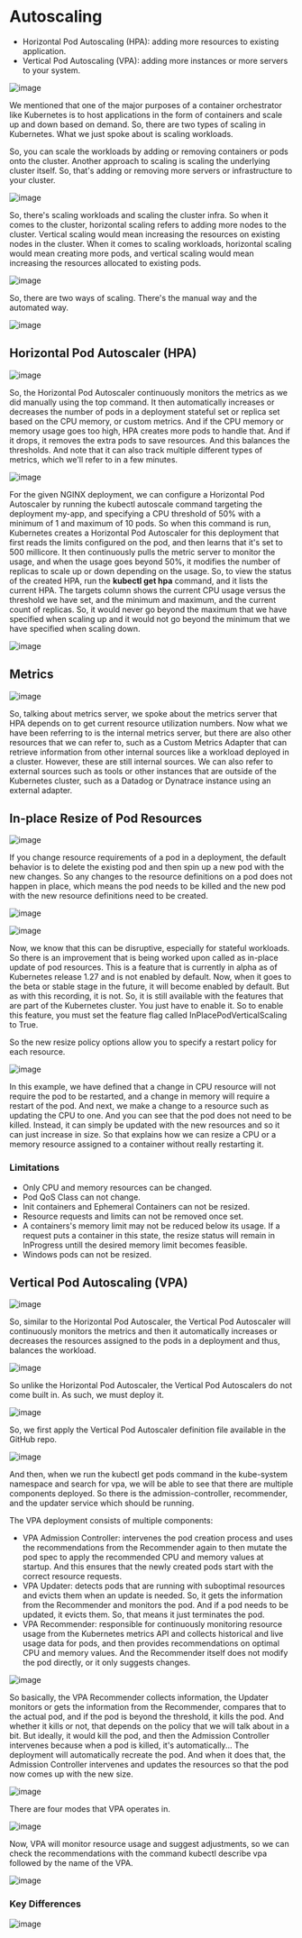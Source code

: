 # Autoscaling
- Horizontal Pod Autoscaling (HPA): adding more resources to existing application.
- Vertical Pod Autoscaling (VPA): adding more instances or more servers to your system.

![image](https://github.com/user-attachments/assets/9ce53d96-6047-450e-baa4-eb262e149100)

We mentioned that one of the major purposes of a container orchestrator like Kubernetes is to host applications in the form of containers and scale up and down based on demand. So, there are two types of scaling in Kubernetes. What we just spoke about is scaling workloads.

So, you can scale the workloads by adding or removing containers or pods onto the cluster. Another approach to scaling is scaling the underlying cluster itself. So, that's adding or removing more servers or infrastructure to your cluster.

![image](https://github.com/user-attachments/assets/12579099-cb00-46c3-b332-a9583aeaaa24)

So, there's scaling workloads and scaling the cluster infra. So when it comes to the cluster, horizontal scaling refers to adding more nodes to the cluster. Vertical scaling would mean increasing the resources on existing nodes in the cluster. When it comes to scaling workloads, horizontal scaling would mean creating more pods, and vertical scaling would mean increasing the resources allocated to existing pods.

![image](https://github.com/user-attachments/assets/a90dd339-f67e-4cb9-85dd-a952a370004f)

So, there are two ways of scaling. There's the manual way and the automated way.

![image](https://github.com/user-attachments/assets/ca506033-2c81-4696-9663-5aba90466b14)

## Horizontal Pod Autoscaler (HPA)

![image](https://github.com/user-attachments/assets/b93d69ee-2bdd-4f87-8dc6-9dafe937e334)

So, the Horizontal Pod Autoscaler continuously monitors the metrics as we did manually using the top command. It then automatically increases or decreases the number of pods in a deployment stateful set or replica set based on the CPU memory, or custom metrics. And if the CPU memory or memory usage goes too high, HPA creates more pods to handle that. And if it drops, it removes the extra pods to save resources. And this balances the thresholds. And note that it can also track multiple different types of metrics, which we'll refer to in a few minutes.

![image](https://github.com/user-attachments/assets/fa99f7b3-9181-4c4f-9467-e2b7e42736a5)

For the given NGINX deployment, we can configure a Horizontal Pod Autoscaler by running the kubectl autoscale command targeting the deployment my-app, and specifying a CPU threshold of 50% with a minimum of 1 and maximum of 10 pods. So when this command is run, Kubernetes creates a Horizontal Pod Autoscaler for this deployment that first reads the limits configured on the pod, and then learns that it's set to 500 millicore. It then continuously pulls the metric server to monitor the usage, and when the usage goes beyond 50%, it modifies the number of replicas to scale up or down depending on the usage. So, to view the status of the created HPA, run the **kubectl get hpa** command, and it lists the current HPA. The targets column shows the current CPU usage versus the threshold we have set, and the minimum and maximum, and the current count of replicas. So, it would never go beyond the maximum that we have specified when scaling up and it would not go beyond the minimum that we have specified when scaling down.

![image](https://github.com/user-attachments/assets/0255b36c-0479-48a0-a426-58caa88c18db)

## Metrics

![image](https://github.com/user-attachments/assets/5a94881c-a93d-49ed-9d0d-9e165b182e17)

So, talking about metrics server, we spoke about the metrics server that HPA depends on to get current resource utilization numbers. Now what we have been referring to is the internal metrics server, but there are also other resources that we can refer to, such as a Custom Metrics Adapter that can retrieve information from other internal sources like a workload deployed in a cluster. However, these are still internal sources. We can also refer to external sources such as tools or other instances that are outside of the Kubernetes cluster, such as a Datadog or Dynatrace instance using an external adapter.

## In-place Resize of Pod Resources

![image](https://github.com/user-attachments/assets/3872181e-ca62-4b5a-b3f6-55c27468f7fb)

If you change resource requirements of a pod in a deployment, the default behavior is to delete the existing pod and then spin up a new pod with the new changes. So any changes to the resource definitions on a pod does not happen in place, which means the pod needs to be killed and the new pod with the new resource definitions need to be created.

![image](https://github.com/user-attachments/assets/78532166-dd5f-435d-a083-a3fda282f144)

![image](https://github.com/user-attachments/assets/62f13a50-f6f2-4c1a-a5f4-728ed27ee27b)

Now, we know that this can be disruptive, especially for stateful workloads. So there is an improvement that is being worked upon called as in-place update of pod resources. This is a feature that is currently in alpha as of Kubernetes release 1.27 and is not enabled by default. Now, when it goes to the beta or stable stage in the future, it will become enabled by default. But as with this recording, it is not. So, it is still available with the features that are part of the Kubernetes cluster. You just have to enable it. So to enable this feature, you must set the feature flag called InPlacePodVerticalScaling to True.

So the new resize policy options allow you to specify a restart policy for each resource.

![image](https://github.com/user-attachments/assets/d6c73b8d-f17e-4e6b-b020-fc09d654036f)

In this example, we have defined that a change in CPU resource will not require the pod to be restarted, and a change in memory will require a restart of the pod. And next, we make a change to a resource such as updating the CPU to one. And you can see that the pod does not need to be killed. Instead, it can simply be updated with the new resources and so it can just increase in size. So that explains how we can resize a CPU or a memory resource assigned to a container without really restarting it.

### Limitations
- Only CPU and memory resources can be changed.
- Pod QoS Class can not change.
- Init containers and Ephemeral Containers can not be resized.
- Resource requests and limits can not be removed once set.
- A containers's memory limit may not be reduced below its usage. If a request puts a container in this state, the resize status will remain in InProgress untill the desired memory limit becomes feasible.
- Windows pods can not be resized.


## Vertical Pod Autoscaling (VPA)

![image](https://github.com/user-attachments/assets/49d85421-971f-4ce4-a6df-de3f0dcf2a59)

So, similar to the Horizontal Pod Autoscaler, the Vertical Pod Autoscaler will continuously monitors the metrics and then it automatically increases or decreases the resources assigned to the pods in a deployment and thus, balances the workload.

![image](https://github.com/user-attachments/assets/a903fedd-bafc-4e6e-92f2-4178ae6e7eb3)

So unlike the Horizontal Pod Autoscaler, the Vertical Pod Autoscalers do not come built in. As such, we must deploy it.

![image](https://github.com/user-attachments/assets/c91ecd9f-552c-479c-a0b9-b49f8b6bbd80)

So, we first apply the Vertical Pod Autoscaler definition file available in the GitHub repo.

![image](https://github.com/user-attachments/assets/ffe42be0-d9b8-49ec-8a99-17eda660e4db)

And then, when we run the kubectl get pods command in the kube-system namespace and search for vpa, we will be able to see that there are multiple components deployed. So there is the admission-controller, recommender, and the updater service which should be running.

The VPA deployment consists of multiple components:
- VPA Admission Controller: intervenes the pod creation process and uses the recommendations from the Recommender again to then mutate the pod spec to apply the recommended CPU and memory values at startup. And this ensures that the newly created pods start with the correct resource requests.
- VPA Updater: detects pods that are running with suboptimal resources and evicts them when an update is needed. So, it gets the information from the Recommender and monitors the pod. And if a pod needs to be updated, it evicts them. So, that means it just terminates the pod.
- VPA Recommender: responsible for continuously monitoring resource usage from the Kubernetes metrics API and collects historical and live usage data for pods, and then provides recommendations on optimal CPU and memory values. And the Recommender itself does not modify the pod directly, or it only suggests changes.

![image](https://github.com/user-attachments/assets/3d3e944e-056c-4c9d-a6ba-d47b52969819)

So basically, the VPA Recommender collects information, the Updater monitors or gets the information from the Recommender, compares that to the actual pod, and if the pod is beyond the threshold, it kills the pod. And whether it kills or not, that depends on the policy that we will talk about in a bit. But ideally, it would kill the pod, and then the Admission Controller intervenes because when a pod is killed, it's automatically... The deployment will automatically recreate the pod. And when it does that, the Admission Controller intervenes and updates the resources so that the pod now comes up with the new size.

![image](https://github.com/user-attachments/assets/5a393e87-e19d-41a9-a42a-35c59a52fdc7)

There are four modes that VPA operates in.

![image](https://github.com/user-attachments/assets/355f9e13-ba35-4ace-9680-315d41558c8f)

Now, VPA will monitor resource usage and suggest adjustments, so we can check the recommendations with the command kubectl describe vpa followed by the name of the VPA.

![image](https://github.com/user-attachments/assets/e73045a1-b450-4913-93ec-37f2452dfe63)

### Key Differences

![image](https://github.com/user-attachments/assets/949fe77e-c59f-43ae-87b4-11f68e098369)















